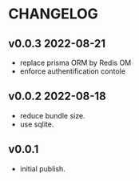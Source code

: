 # CHANGELOG

## v0.0.3 2022-08-21
- replace prisma ORM by Redis OM
- enforce authentification contole

## v0.0.2 2022-08-18
- reduce bundle size.
- use sqlite.

## v0.0.1
- initial publish.

 

